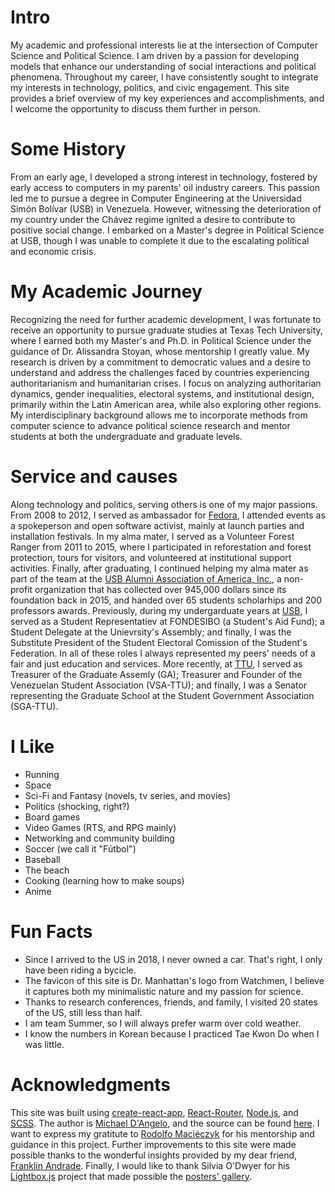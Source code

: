 # Intro

My academic and professional interests lie at the intersection of Computer Science and Political Science. I am driven by a passion for developing models that enhance our understanding of social interactions and political phenomena. Throughout my career, I have consistently sought to integrate my interests in technology, politics, and civic engagement. This site provides a brief overview of my key experiences and accomplishments, and I welcome the opportunity to discuss them further in person.

# Some History

From an early age, I developed a strong interest in technology, fostered by early access to computers in my parents' oil industry careers. This passion led me to pursue a degree in Computer Engineering at the Universidad Simón Bolívar (USB) in Venezuela. However, witnessing the deterioration of my country under the Chávez regime ignited a desire to contribute to positive social change. I embarked on a Master's degree in Political Science at USB, though I was unable to complete it due to the escalating political and economic crisis.

# My Academic Journey

Recognizing the need for further academic development, I was fortunate to receive an opportunity to pursue graduate studies at Texas Tech University, where I earned both my Master's and Ph.D. in Political Science under the guidance of Dr. Alissandra Stoyan, whose mentorship I greatly value. My research is driven by a commitment to democratic values and a desire to understand and address the challenges faced by countries experiencing authoritarianism and humanitarian crises. I focus on analyzing authoritarian dynamics, gender inequalities, electoral systems, and institutional design, primarily within the Latin American area, while also exploring other regions. My interdisciplinary background allows me to incorporate methods from computer science to advance political science research and mentor students at both the undergraduate and graduate levels. 

# Service and causes

Along technology and politics, serving others is one of my major passions. From 2008 to 2012, I served as ambassador for [Fedora](https://fedoraproject.org/), I attended events as a spokeperson and open software activist, mainly at launch parties and installation festivals. In my alma mater, I served as a Volunteer Forest Ranger from 2011 to 2015, where I participated in reforestation and forest protection, tours for visitors, and volunteered at institutional support activities. Finally, after graduating, I continued helping my alma mater as part of the team at the [USB Alumni Association of America, Inc.](https://alumnusb.org/), a non-profit organization that has collected over 945,000 dollars since its foundation back in 2015, and handed over 65 students scholarhips and 200 professors awards. Previously, during my undergarduate years at [USB](http://usb.ve/), I served as a Student Representatiev at FONDESIBO (a Student's Aid Fund); a Student Delegate at the Unievrsity's Assembly; and finally, I was the Substitute President of the Student Electoral Comission of the Student's Federation. In all of these roles I always represented my peers' needs of a fair and just education and services. More recently, at [TTU](https://ttu.edu/), I served as Treasurer of the Graduate Assemly (GA); Treasurer and Founder of the Venezuelan Student Association (VSA-TTU); and finally, I was a Senator representing the Graduate School at the Student Government Association (SGA-TTU). 


# I Like

- Running
- Space
- Sci-Fi and Fantasy (novels, tv series, and movies)
- Politics (shocking, right?)
- Board games
- Video Games (RTS, and RPG mainly)
- Networking and community building
- Soccer (we call it "Fútbol")
- Baseball
- The beach
- Cooking (learning how to make soups)
- Anime

# Fun Facts

- Since I arrived to the US in 2018, I never owned a car. That's right, I only have been riding a bycicle.
- The favicon of this site is Dr. Manhattan's logo from Watchmen, I believe it captures both my minimalistic nature and my passion for science.
- Thanks to research conferences, friends, and family, I visited 20 states of the US, still less than half.
- I am team Summer, so I will always prefer warm over cold weather.
- I know the numbers in Korean because I practiced Tae Kwon Do when I was little.

# Acknowledgments

This site was built using [create-react-app](https://github.com/facebook/create-react-app), [React-Router](https://github.com/remix-run/react-router), [Node.js](https://nodejs.org/en), and [SCSS](https://sass-lang.com/). The author is [Michael D'Angelo](https://mldangelo.com/), and the source can be found [here](https://github.com/mldangelo/personal-site). I want to express my gratitute to [Rodolfo Maciéczyk](https://rodolfom.dev/) for his mentorship and guidance in this project. Further improvements to this site were made possible thanks to the wonderful insights provided by my dear friend, [Franklin Andrade](https://heyfranklin.design). Finally, I would like to thank Silvia O'Dwyer for his [Lightbox.js](https://www.getlightboxjs.com/) project that made possible the [posters' gallery](https://pablohernandezb.dev/posters).
